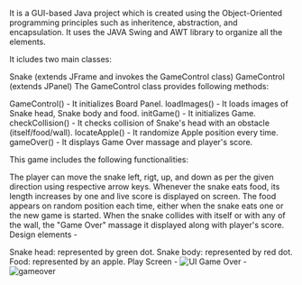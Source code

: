 It is a GUI-based Java project which is created using the Object-Oriented programming principles such as inheritence, abstraction, and encapsulation. It uses the JAVA Swing and AWT library to organize all the elements.

It icludes two main classes:

Snake (extends JFrame and invokes the GameControl class)
GameControl (extends JPanel)
The GameControl class provides following methods:

GameControl() - It initializes Board Panel.
loadImages() - It loads images of Snake head, Snake body and food.
initGame() - It initializes Game.
checkCollision() - It checks collision of Snake's head with an obstacle (itself/food/wall).
locateApple() - It randomize Apple position every time.
gameOver() - It displays Game Over massage and player's score.

This game includes the following functionalities:

The player can move the snake left, rigt, up, and down as per the given direction using respective arrow keys.
Whenever the snake eats food, its length increases by one and live score is displayed on screen.
The food appears on random position each time, either when the snake eats one or the new game is started.
When the snake collides with itself or with any of the wall, the "Game Over" massage it displayed along with player's score.
Design elements -

Snake head: represented by green dot.
Snake body: represented by red dot.
Food: represented by an apple.
Play Screen -
![UI](https://github.com/subhadeephazra/SnakeGame-2D/assets/124555668/7182f37c-6549-40ea-8aab-6449864e8ee8)
Game Over -
![gameover](https://github.com/subhadeephazra/SnakeGame-2D/assets/124555668/e2827223-31c2-49b6-944f-ff67bf89d224)
